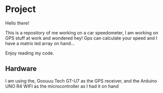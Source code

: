 <h1>Project</h1>

Hello there!

This is a repository of me working on a car speedometer, I am working on GPS stuff at work and wondered hey! Gps can calculate your speed and I have a matrix led array on hand...

Enjoy reading my code.

<h2>Hardware</h2>

I am using the, Goouuu Tech GT-U7 as the GPS receiver, and the Arduino UNO R4 WIFI as the microcontroller as I had it on hand
